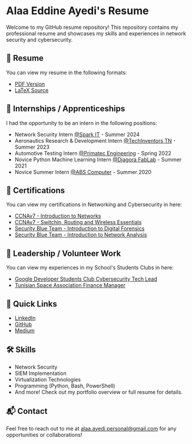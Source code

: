 # Alaa Eddine Ayedi's Resume

Welcome to my GitHub resume repository! This repository contains my professional resume and showcases my skills and experiences in network security and cybersecurity.

## 📄 Resume

You can view my resume in the following formats:
- [PDF Version](./Files/resume.pdf)
- [LaTeX Source](./Files/resume.tex)


## 📄 Internships / Apprenticeships

I had the opportunity to be an intern in the following positions:
- Network Security Intern [@Spark IT](https://www.linkedin.com/company/spark-it-france/posts/?feedView=all) - Summer 2024
- Aeronautics Research & Development Intern [@TechInventors TN](https://www.linkedin.com/company/techinventorsgrp/posts/?feedView=all) - Summer 2023
- Automotive Testing Intern [@Primatec Engineering](https://www.linkedin.com/company/primatec-engineering/posts/?feedView=all) - Spring 2022
- Novice Python Machine Learning Intern [@Djagora FabLab](https://www.linkedin.com/company/djagora-fablab/) - Summer 2021
- Novice Summer Intern [@ABS Computer](https://www.linkedin.com/company/abscomputertn/) - Summer 2020

## 📄 Certifications

You can view my certifications in Networking and Cybersecurity in here:
- [CCNAv7 - Introduction to Networks](./Certifications/CCNA_Introduction_to_Networks.pdf)
- [CCNAv7 - Switchin, Routing and Wireless Essentials](./Certifications/CCNA_Switching_Routing_and_Wireless_Essentials.pdf)
- [Security Blue Team - Introduction to Digital Forensics](./Certifications/Introduction_to_Digital_Forensics-course.pdf)
- [Security Blue Team - Introduction to Network Analysis](./Certifications/Introduction_to_Network_Analysis-course.pdf)

## 📄 Leadership / Volunteer Work

You can view my experiences in my School's Students Clubs in here:
- [Google Developer Students Club Cybersecurity Tech Lead](./Leadership/GDSC_Cybersecurity_Tech_Lead.webp) 
- [Tunisian Space Association Finance Manager](./Leadership/TUNSA_Finance_Manager.jpg)



## 🚀 Quick Links

- [LinkedIn](https://www.linkedin.com/in/alaaeddineayedi/)
- [GitHub](https://github.com/nattycoder)
- [Medium](https://medium.com/@alaayedi090)

## 🛠 Skills

- Network Security
- SIEM Implementation
- Virtualization Technologies
- Programming (Python, Bash, PowerShell)
- And more! Check out my portfolio overview or full resume for details.

## 📬 Contact

Feel free to reach out to me at alaa.ayedi.personal@gmail.com for any opportunities or collaborations!
